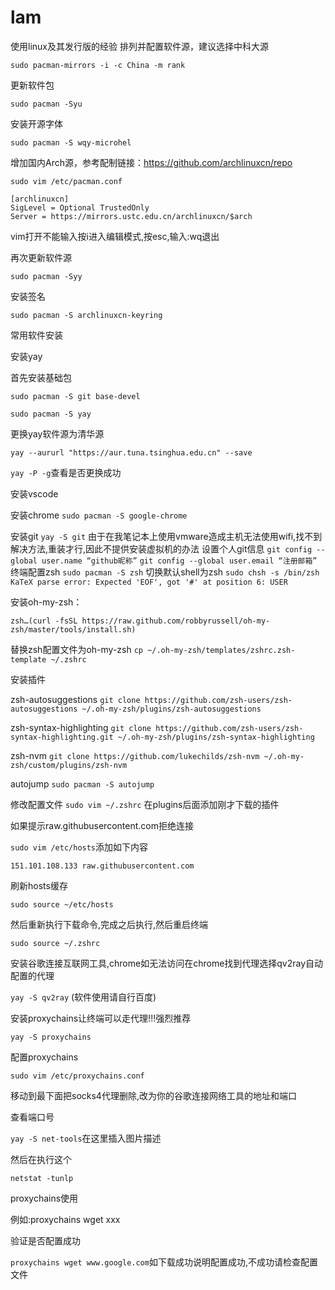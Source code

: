 # lam
使用linux及其发行版的经验
排列并配置软件源，建议选择中科大源

`sudo pacman-mirrors -i -c China -m rank`

更新软件包

`sudo pacman -Syu`

安装开源字体

`sudo pacman -S wqy-microhel`

增加国内Arch源，参考配制链接：https://github.com/archlinuxcn/repo

`sudo vim /etc/pacman.conf`

```
[archlinuxcn]
SigLevel = Optional TrustedOnly
Server = https://mirrors.ustc.edu.cn/archlinuxcn/$arch
```

vim打开不能输入按i进入编辑模式,按esc,输入:wq退出

再次更新软件源

`sudo pacman -Syy`

安装签名

`sudo pacman -S archlinuxcn-keyring`



常用软件安装

安装yay

首先安装基础包

`sudo pacman -S git base-devel`

`sudo pacman -S yay`

更换yay软件源为清华源

`yay --aururl "https://aur.tuna.tsinghua.edu.cn" --save`

`yay -P -g`查看是否更换成功

安装vscode



安装chrome
`sudo pacman -S google-chrome`







安装git
`yay -S git`
由于在我笔记本上使用vmware造成主机无法使用wifi,找不到解决方法,重装才行,因此不提供安装虚拟机的办法
设置个人git信息
`git config --global user.name “github昵称”`
`git config --global user.email “注册邮箱”`
终端配置zsh
`sudo pacman -S zsh`
切换默认shell为zsh
`sudo chsh -s /bin/zsh KaTeX parse error: Expected 'EOF', got '#' at position 6: USER`

安装oh-my-zsh：

`zsh…(curl -fsSL https://raw.github.com/robbyrussell/oh-my-zsh/master/tools/install.sh)`

替换zsh配置文件为oh-my-zsh
`cp ~/.oh-my-zsh/templates/zshrc.zsh-template ~/.zshrc`

安装插件

zsh-autosuggestions
`git clone https://github.com/zsh-users/zsh-autosuggestions ~/.oh-my-zsh/plugins/zsh-autosuggestions`

zsh-syntax-highlighting
`git clone https://github.com/zsh-users/zsh-syntax-highlighting.git ~/.oh-my-zsh/plugins/zsh-syntax-highlighting`

zsh-nvm
`git clone https://github.com/lukechilds/zsh-nvm ~/.oh-my-zsh/custom/plugins/zsh-nvm`

autojump
`sudo pacman -S autojump`

修改配置文件
`sudo vim ~/.zshrc` 在plugins后面添加刚才下载的插件

如果提示raw.githubusercontent.com拒绝连接

`sudo vim /etc/hosts`添加如下内容

`151.101.108.133 raw.githubusercontent.com`

刷新hosts缓存

`sudo source ~/etc/hosts`

然后重新执行下载命令,完成之后执行,然后重启终端

`sudo source ~/.zshrc`

安装谷歌连接互联网工具,chrome如无法访问在chrome找到代理选择qv2ray自动配置的代理

`yay -S qv2ray` (软件使用请自行百度)

安装proxychains让终端可以走代理!!!强烈推荐

`yay -S proxychains`

配置proxychains

`sudo vim /etc/proxychains.conf`

移动到最下面把socks4代理删除,改为你的谷歌连接网络工具的地址和端口

查看端口号

`yay -S net-tools`在这里插入图片描述

然后在执行这个

`netstat -tunlp`

proxychains使用

例如:proxychains wget xxx

验证是否配置成功

`proxychains wget www.google.com`如下载成功说明配置成功,不成功请检查配置文件
